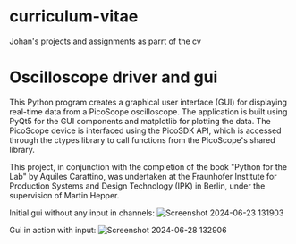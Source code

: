 # curriculum-vitae
Johan's projects and assignments as parrt of the cv

# Oscilloscope driver and gui

This Python program creates a graphical user interface (GUI) for displaying real-time data from a PicoScope oscilloscope. The application is built using PyQt5 for the GUI components and matplotlib for plotting the data. The PicoScope device is interfaced using the PicoSDK API, which is accessed through the ctypes library to call functions from the PicoScope's shared library.

This project, in conjunction with the completion of the book "Python for the Lab" by Aquiles Carattino, was undertaken at the Fraunhofer Institute for Production Systems and Design Technology (IPK) in Berlin, under the supervision of Martin Hepper.


Initial gui without any input in channels:
![Screenshot 2024-06-23 131903](https://github.com/hanjo-plays/curriculum-vitae/assets/45671158/f3b4c992-0d0c-489b-9f37-d210f466e704)

Gui in action with input:
![Screenshot 2024-06-28 132906](https://github.com/hanjo-plays/curriculum-vitae/assets/45671158/e18b2f2a-46f9-4a30-9049-6af26d6a1377)
